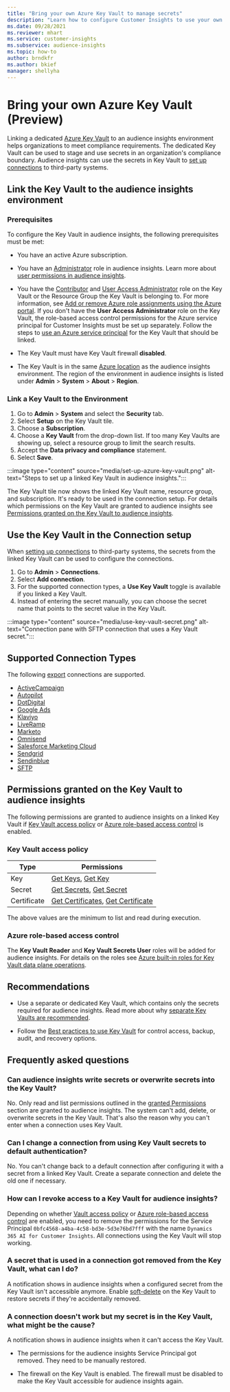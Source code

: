 ```yaml
---
title: "Bring your own Azure Key Vault to manage secrets"
description: "Learn how to configure Customer Insights to use your own Azure Key Vault."
ms.date: 09/28/2021
ms.reviewer: mhart
ms.service: customer-insights
ms.subservice: audience-insights
ms.topic: how-to
author: brndkfr
ms.author: bkief
manager: shellyha
---
```


# Bring your own Azure Key Vault (Preview)

Linking a dedicated [Azure Key Vault](/azure/key-vault/general/basic-concepts.md) to an audience insights environment helps organizations to meet compliance requirements.
The dedicated Key Vault can be used to stage and use secrets in an organization's compliance boundary. Audience insights can use the secrets in Key Vault to [set up connections](connections.md) to third-party systems.

## Link the Key Vault to the audience insights environment

### Prerequisites

To configure the Key Vault in audience insights, the following prerequisites must be met:

* You have an active Azure subscription.

* You have an [Administrator](permissions.md#administrator) role in audience insights. Learn more about [user permissions in audience insights](permissions.md#assign-roles-and-permissions).

* You have the [Contributor](/azure/role-based-access-control/built-in-roles.md#contributor) and [User Access Administrator](/azure/role-based-access-control/built-in-roles.md#user-access-administrator) role on the Key Vault or the Resource Group the Key Vault is belonging to. For more information, see [Add or remove Azure role assignments using the Azure portal](/azure/role-based-access-control/role-assignments-portal.md). If you don't have the **User Access Administrator** role on the Key Vault, the role-based access control permissions for the Azure service principal for Customer Insights must be set up separately. Follow the steps to [use an Azure service principal](connect-service-principal.md) for the Key Vault that should be linked.

* The Key Vault must have Key Vault firewall **disabled**.

* The Key Vault is in the same [Azure location](https://azure.microsoft.com/global-infrastructure/geographies/#overview) as the audience insights environment. The region of the environment in audience insights is listed under **Admin** > **System** > **About** > **Region**.

### Link a Key Vault to the Environment

1. Go to **Admin** > **System** and select the **Security** tab.
1. Select **Setup** on the Key Vault tile.
1. Choose a **Subscription**.
1. Choose a **Key Vault** from the drop-down list. If too many Key Vaults are showing up, select a resource group to limit the search results.
1. Accept the **Data privacy and compliance** statement.
1. Select **Save**.

:::image type="content" source="media/set-up-azure-key-vault.png" alt-text="Steps to set up a linked Key Vault in audience insights.":::

The Key Vault tile now shows the linked Key Vault name, resource group, and subscription. It's ready to be used in the connection setup.
For details which permissions on the Key Vault are granted to audience insights see [Permissions granted on the Key Vault to audience insights](#permissions-granted-on-the-key-vault-to-audience-insights).

## Use the Key Vault in the Connection setup

When [setting up connections](connections.md) to third-party systems, the secrets from the linked Key Vault can be used to configure the connections.

1. Go to **Admin** > **Connections**.
1. Select **Add connection**.
1. For the supported connection types, a **Use Key Vault** toggle is available if you linked a Key Vault.
1. Instead of entering the secret manually, you can choose the secret name that points to the secret value in the Key Vault.

:::image type="content" source="media/use-key-vault-secret.png" alt-text="Connection pane with SFTP connection that uses a Key Vault secret.":::

## Supported Connection Types

The following [export](export-destinations.md) connections are supported.

* [ActiveCampaign](export-active-campaign.md)
* [Autopilot](export-autopilot.md)
* [DotDigital](export-dotdigital.md)
* [Google Ads](export-google-ads.md)
* [Klaviyo](export-klaviyo.md)
* [LiveRamp](export-liveramp.md)
* [Marketo](export-marketo.md)
* [Omnisend](export-omnisend.md)
* [Salesforce Marketing Cloud](export-salesforce.md)
* [Sendgrid](export-sendgrid.md)
* [Sendinblue](export-sendinblue.md)
* [SFTP](export-sftp.md)

## Permissions granted on the Key Vault to audience insights

The following permissions are granted to audience insights on a linked Key Vault if [Key Vault access policy](/azure/key-vault/general/assign-access-policy.md?tabs=azure-portal) or [Azure role-based access control](/azure/key-vault/general/rbac-guide.md?tabs=azure-cli) is enabled.

### Key Vault access policy

| Type        | Permissions                                                                                                                                                        |
| ----------- | ------------------------------------------------------------------------------------------------------------------------------------------------------------------ |
| Key         | [Get Keys](/rest/api/keyvault/get-keys.md), [Get Key](/rest/api/keyvault/get-key.md)                                 |
| Secret      | [Get Secrets](/rest/api/keyvault/get-secrets.md), [Get Secret](/rest/api/keyvault/get-secret.md)                     |
| Certificate | [Get Certificates](/rest/api/keyvault/get-certificates.md), [Get Certificate](/rest/api/keyvault/get-certificate.md) |

The above values are the minimum to list and read during execution.

### Azure role-based access control

The **Key Vault Reader** and **Key Vault Secrets User** roles will be added for audience insights. For details on the roles see [Azure built-in roles for Key Vault data plane operations](/azure/key-vault/general/rbac-guide.md?tabs=azure-cli).

## Recommendations

* Use a separate or dedicated Key Vault, which contains only the secrets required for audience insights. Read more about why [separate Key Vaults are recommended](/azure/key-vault/general/best-practices.md#why-we-recommend-separate-key-vaults).

* Follow the [Best practices to use Key Vault](/azure/key-vault/general/best-practices.md#turn-on-logging) for control access, backup, audit, and recovery options.

## Frequently asked questions

### Can audience insights write secrets or overwrite secrets into the Key Vault?

No. Only read and list permissions outlined in the [granted Permissions](#permissions-granted-on-the-key-vault-to-audience-insights) section are granted to audience insights. The system can't add, delete, or overwrite secrets in the Key Vault. That's also the reason why you can't enter when a connection uses Key Vault.

### Can I change a connection from using Key Vault secrets to default authentication?

No. You can't change back to a default connection after configuring it with a secret from a linked Key Vault. Create a separate connection and delete the old one if necessary.

### How can I revoke access to a Key Vault for audience insights?

Depending on whether [Vault access policy](/azure/key-vault/general/assign-access-policy.md?tabs=azure-portal) or [Azure role-based access control](/azure/key-vault/general/rbac-guide.md?tabs=azure-cli) are enabled, you need to remove the permissions for the Service Principal `0bfc4568-a4ba-4c58-bd3e-5d3e76bd7fff` with the name `Dynamics 365 AI for Customer Insights`. All connections using the Key Vault will stop working.

### A secret that is used in a connection got removed from the Key Vault, what can I do?

A notification shows in audience insights when a configured secret from the Key Vault isn't accessible anymore. Enable [soft-delete](/azure/key-vault/general/soft-delete-overview.md) on the Key Vault to restore secrets if they're accidentally removed.

### A connection doesn't work but my secret is in the Key Vault, what might be the cause?

A notification shows in audience insights when it can't access the Key Vault.

* The permissions for the audience insights Service Principal got removed. They need to be manually restored.

* The firewall on the Key Vault is enabled. The firewall must be disabled to make the Key Vault accessible for audience insights again.
